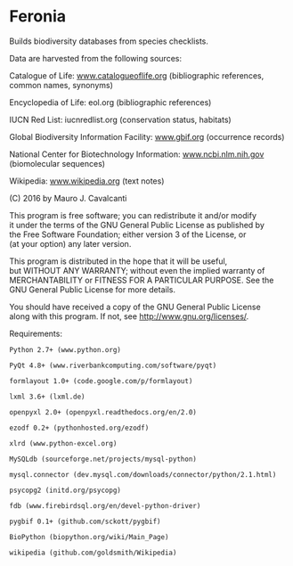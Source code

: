 # Feronia
Builds biodiversity databases from species checklists.

Data are harvested from the following sources:

Catalogue of Life: www.catalogueoflife.org (bibliographic references, common names, synonyms)

Encyclopedia of Life: eol.org (bibliographic references)

IUCN Red List: iucnredlist.org (conservation status, habitats)

Global Biodiversity Information Facility: www.gbif.org (occurrence records)

National Center for Biotechnology Information: www.ncbi.nlm.nih.gov (biomolecular sequences)

Wikipedia: www.wikipedia.org (text notes)

(C) 2016 by Mauro J. Cavalcanti                     
                                                                               
This program is free software; you can redistribute it and/or modify         
it under the terms of the GNU General Public License as published by         
the Free Software Foundation; either version 3 of the License, or            
(at your option) any later version.                                          
                                                                               
This program is distributed in the hope that it will be useful,              
but WITHOUT ANY WARRANTY; without even the implied warranty of               
MERCHANTABILITY or FITNESS FOR A PARTICULAR PURPOSE.  See the                 
GNU General Public License for more details.                                 
                                                                               
You should have received a copy of the GNU General Public License            
along with this program. If not, see <http://www.gnu.org/licenses/>.         
                                                                                      
Requirements:                                                                
    
    Python 2.7+ (www.python.org)
    
    PyQt 4.8+ (www.riverbankcomputing.com/software/pyqt)
    
    formlayout 1.0+ (code.google.com/p/formlayout)
    
    lxml 3.6+ (lxml.de)
    
    openpyxl 2.0+ (openpyxl.readthedocs.org/en/2.0)
    
    ezodf 0.2+ (pythonhosted.org/ezodf)
    
    xlrd (www.python-excel.org)
    
    MySQLdb (sourceforge.net/projects/mysql-python)
    
    mysql.connector (dev.mysql.com/downloads/connector/python/2.1.html)
    
    psycopg2 (initd.org/psycopg)
    
    fdb (www.firebirdsql.org/en/devel-python-driver)
    
    pygbif 0.1+ (github.com/sckott/pygbif)
    
    BioPython (biopython.org/wiki/Main_Page)
    
    wikipedia (github.com/goldsmith/Wikipedia)
 
